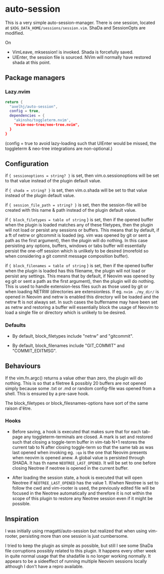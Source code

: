 # auto-session

This is a very simple auto-session-manager. There is one session, located at `$XDG_DATA_HOME/sessions/session.vim`. ShaDa and SessionOpts are modified.

On
 - VimLeave, mksession! is invoked. Shada is forcefully saved.
 - UIEnter, the session file is sourced. NVim will normally have restored shada at this point.

## Package managers

### Lazy.nvim

```lua
return {
  "axelhj/auto-session",
  config = true,
  dependencies = {
    "akinsho/toggleterm.nvim',
    "nvim-neo-tree/neo-tree.nvim",
  }
}
```

(config = true to avoid lazy-loading such that UIEnter would be missed, the toggleterm & neo-tree integrations are non-optional.)

## Configuration

if `{ sessionoptions = string? }` is set, then vim.o.sessionoptions will be set to that value instead of the plugin default value.

if `{ shada = string? }` is set, then vim.o.shada will be set to that value instead of the plugin default value.

if `{ session_file_path = string? }` is set, then the session-file will be created with this name & path instead of the plugin default value.

if `{ block_filetypes = table of string` } is set, then if the opened buffer when the plugin is loaded matches any of these filetypes, then the plugin will not load or persist any sessions or buffers. This means that by default, if a ft of netrw or gitcommit is loaded (eg. vim was opened by git or sent a path as the first argument), then the plugin will do nothing. In this case persisting any options, buffers, windows or tabs buffer will essentially persist the one-off session which is unlikely to be desired (morefold so when considering a git commit message composition buffer).

if `{ block_filenames = table of string` } is set, then if the opened buffer when the plugin is loaded has this filename, the plugin will not load or persist any settings. This means that by default, if Neovim was opened by eg git or sent a path as the first argument), then the plugin will do nothing. This is used to handle extension-less files such as those used by git or when loading NETRW (directories are extensionless. If eg. `nvim ./my_dir/` is opened in Neovim and netrw is enabled this directory will be loaded and the netrw ft is not always set. In such cases the buffername may have been set as netrw and restoring a buffer will essentially block the usage of Neovim to load a single file or directory which is unlikely to be desired.

### Defaults
  - By default, block_filetypes include "netrw" and "gitcommit".

  - By default, block_filenames include "GIT_COMMIT" and "COMMIT_EDITMSG".

## Behaviours

If the vim.fn.argc() returns a value other than zero, the plugin will do nothing. This is so that a filetree & possibly 20 buffers are not opened simply because some .txt or .md or random config-file was opened from a shell. This is ensured by a pre-save hook.

The block_filetypes or block_filesnames-options have sort of the same raison d'être.

### Hooks

- Before saving, a hook is executed that makes sure that for each tab-page any toggleterm-terminals are closed. A mark is set and restored such that closing a toggle-term buffer in vim-tab N+1 restores the current tab to N after closing toggle-term so that the same tab as was last opened when invoking eg. `:qa` is the one that Neovim presents when neovim is opened anew. A global value is persisted through SHADA. It has th name `NEOTREE_LAST_OPENED`. It will be set to one before closing Neotree if neotree is opened in the current buffer.

- After loading the session state, a hook is executed that will open Neotree if `NEOTREE_LAST_OPENED` has the value 1. If/when Neotree is set to follow the cwd and vim-rooter is used, the previously edited file will be focused in the Neotree automatically and therefore it is not within the scope of this plugin to restore any Neotree session even if it might be possible.

## Inspiration

I was initially using rmagatti/auto-session but realized that when using vim-rooter, persisting more than one session is just cumbersome.

I tried to keep the plugin as simple as possible, but still I see some ShaDa file corruptions possibly related to this plugin. It happens every other week in quite normal usage that the shadafile is no longer working normally. It appears to be a sideeffect of running multiple Neovim sessions locally although I don't have a repro available.
